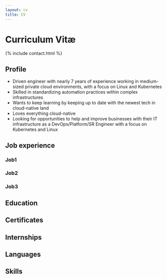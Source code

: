```yaml
---
layout: cv
title: CV
---
```


# Curriculum Vitæ

{% include contact.html %}

## Profile

* Driven engineer with nearly 7 years of experience working in medium-sized private cloud environments, with a focus on Linux and Kubernetes
* Skilled in standardizing automation practices within complex infrastructures
* Wants to keep learning by keeping up to date with the newest tech in cloud-native land
* Loves everything cloud-native
* Looking for opportunities to help and improve businesses with their IT infrastructure as a DevOps/Platform/SR Engineer with a focus on Kubernetes and Linux

## Job experience
### Job1

### Job2

### Job3

## Education

## Certificates

## Internships

## Languages

## Skills
